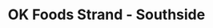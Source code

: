 ---
title: "OK Foods Strand - Southside"
url: /strand/ok-foods-strand-southside/
shop: Supermarkt
---